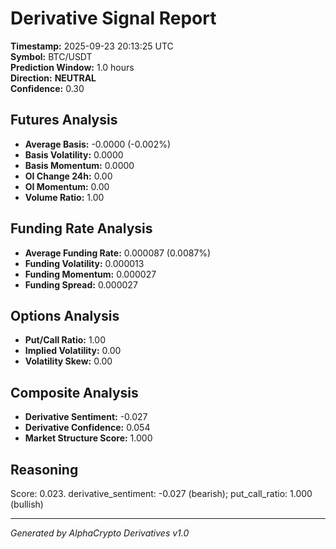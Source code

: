 # Derivative Signal Report

**Timestamp:** 2025-09-23 20:13:25 UTC  
**Symbol:** BTC/USDT  
**Prediction Window:** 1.0 hours  
**Direction:** **NEUTRAL**  
**Confidence:** 0.30

## Futures Analysis
- **Average Basis:** -0.0000 (-0.002%)
- **Basis Volatility:** 0.0000
- **Basis Momentum:** 0.0000
- **OI Change 24h:** 0.00
- **OI Momentum:** 0.00
- **Volume Ratio:** 1.00

## Funding Rate Analysis
- **Average Funding Rate:** 0.000087 (0.0087%)
- **Funding Volatility:** 0.000013
- **Funding Momentum:** 0.000027
- **Funding Spread:** 0.000027

## Options Analysis
- **Put/Call Ratio:** 1.00
- **Implied Volatility:** 0.00
- **Volatility Skew:** 0.00

## Composite Analysis
- **Derivative Sentiment:** -0.027
- **Derivative Confidence:** 0.054
- **Market Structure Score:** 1.000

## Reasoning
Score: 0.023. derivative_sentiment: -0.027 (bearish); put_call_ratio: 1.000 (bullish)

---
*Generated by AlphaCrypto Derivatives v1.0*
